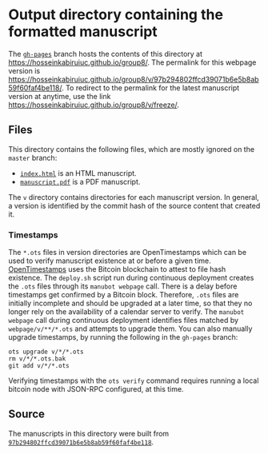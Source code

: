 # Output directory containing the formatted manuscript

The [`gh-pages`](https://github.com/hosseinkabiruiuc/group8/tree/gh-pages) branch hosts the contents of this directory at <https://hosseinkabiruiuc.github.io/group8/>.
The permalink for this webpage version is <https://hosseinkabiruiuc.github.io/group8/v/97b294802ffcd39071b6e5b8ab59f60faf4be118/>.
To redirect to the permalink for the latest manuscript version at anytime, use the link <https://hosseinkabiruiuc.github.io/group8/v/freeze/>.

## Files

This directory contains the following files, which are mostly ignored on the `master` branch:

+ [`index.html`](index.html) is an HTML manuscript.
+ [`manuscript.pdf`](manuscript.pdf) is a PDF manuscript.

The `v` directory contains directories for each manuscript version.
In general, a version is identified by the commit hash of the source content that created it.

### Timestamps

The `*.ots` files in version directories are OpenTimestamps which can be used to verify manuscript existence at or before a given time.
[OpenTimestamps](https://opentimestamps.org/) uses the Bitcoin blockchain to attest to file hash existence.
The `deploy.sh` script run during continuous deployment creates the `.ots` files through its `manubot webpage` call.
There is a delay before timestamps get confirmed by a Bitcoin block.
Therefore, `.ots` files are initially incomplete and should be upgraded at a later time, so that they no longer rely on the availability of a calendar server to verify.
The `manubot webpage` call during continuous deployment identifies files matched by `webpage/v/**/*.ots` and attempts to upgrade them.
You can also manually upgrade timestamps, by running the following in the `gh-pages` branch:

```shell
ots upgrade v/*/*.ots
rm v/*/*.ots.bak
git add v/*/*.ots
```

Verifying timestamps with the `ots verify` command requires running a local bitcoin node with JSON-RPC configured, at this time.

## Source

The manuscripts in this directory were built from
[`97b294802ffcd39071b6e5b8ab59f60faf4be118`](https://github.com/hosseinkabiruiuc/group8/commit/97b294802ffcd39071b6e5b8ab59f60faf4be118).
